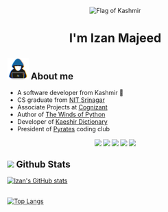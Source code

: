 <p align="center"><img width="128" alt="Flag of Kashmir" src="https://upload.wikimedia.org/wikipedia/commons/4/4d/Flag_of_Azad_Kashmir.svg"></p>
<h1 align="center"> I'm Izan Majeed </h1>

## <picture><img src = "https://github.com/0xAbdulKhalid/0xAbdulKhalid/raw/main/assets/mdImages/about_me.gif" width = 50px></picture> **About me**
- A software developer from Kashmir 🍂
- CS graduate from [NIT Srinagar](https://nitsri.ac.in/)<br>
- Associate Projects at [Cognizant](https://www.cognizant.com/)<br>
- Author of [The Winds of Python](https://izan-majeed.github.io/wop/)<br>
- Developer of [Kaeshir Dictionary](https://play.google.com/store/apps/details?id=com.izanmajeed.dictionary)<br>
- President of [Pyrates](https://play.google.com/store/apps/details?id=com.izan.pyrates) coding club<br>
<p align="center">
<a href="https://www.linkedin.com/in/izan-majeed-886016233" target="blank"><img align="center" src="https://img.shields.io/badge/-Connect-blue?logo=linkedin" /></a>
<a href="https://play.google.com/store/apps/details?id=com.izanmajeed.dictionary" target="blank"><img align="center" src="https://img.shields.io/badge/-Kaeshir%20Dictionary-ffb964?logo=android&logoColor=white" /></a>
<a href="https://www.hackerrank.com/izan_majeed" target="blank"><img align="center" src="https://img.shields.io/badge/-Hacker%20Rank-AAB964?logo=hackerrank&logoColor=white" /></a>
<a href="https://twitter.com/izan__majeed" target="blank"><img align="center" src="https://img.shields.io/badge/-izan__majeed-blue?logo=twitter&logoColor=white" /></a>
<a href="https://pypi.org/user/Izan/" target="blank"><img align="center" src="https://img.shields.io/badge/PyPI-orange?logo=python&logoColor=white" /></a>
</p>

## <img src="https://media.giphy.com/media/iY8CRBdQXODJSCERIr/giphy.gif" width="35"><b> Github Stats </b>
[![Izan's GitHub stats](https://github-readme-stats.vercel.app/api?username=izan-majeed&count_private=true&hide=contribs,prs&show_icons=true&theme=tokyonight)](https://github.com/izan-majeed/github-readme-stats)
<br /><br />

[![Top Langs](https://github-readme-stats.vercel.app/api/top-langs/?username=izan-majeed&layout=compact&count_private=true&theme=radical)](https://github.com/izan-majeed/github-readme-stats)
 

